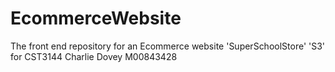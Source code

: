 # EcommerceWebsite
The front end repository for an Ecommerce website 'SuperSchoolStore' 'S3' for CST3144
Charlie Dovey M00843428